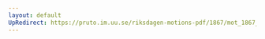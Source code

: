 ```yaml
---
layout: default
UpRedirect: https://pruto.im.uu.se/riksdagen-motions-pdf/1867/mot_1867__fk__58/mot_1867__fk__58-002.pdf
---
```

